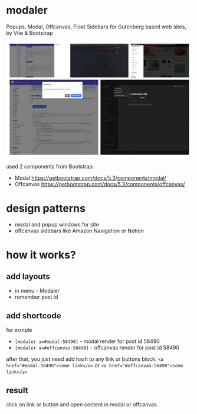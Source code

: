 # modaler
Popups, Modal, Offcanvas, Float Sidebars for Gutenberg based web sites, by Vite &amp; Bootstrap

![Popup, Modal & Offcanvas](/.github/demo.jpg)

used 2 components from Bootstrap:

- Modal https://getbootstrap.com/docs/5.3/components/modal/
- Offcanvas https://getbootstrap.com/docs/5.3/components/offcanvas/

# design patterns
- modal and popup windows for site
- offcanvas sidebars like Amazon Navigation or Notion

# how it works?
## add layouts
- in menu - Modaler
- remember post id

## add shortcode
for exmple 
- `[modaler a=#modal-58490]` - modal render for post id 58490
- `[modaler a=#offcanvas-58490]` - offcanvas render for post id 58490

after that, you just need add hash to any link or buttons block: `<a href="#modal-58490">some link</a>` or `<a href="#offcanvas-58490">some link</a>`

## result

click on link or button and open content in modal or offcanvas
